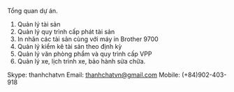 Tổng quan dự án.

1. Quản lý tài sản
2. Quản lý quy trình cấp phát tài sản
3. In nhãn các tài sản cùng với máy in Brother 9700
4. Quản lý kiểm kê tài sản theo định kỳ
5. Quản lý văn phòng phẩm và quy trình cấp VPP
6. Quản lý xe, lịch trình xe, bảo hành sửa chữa.

Skype: thanhchatvn
Email: thanhchatvn@gmail.com
Mobile: (+84)902-403-918